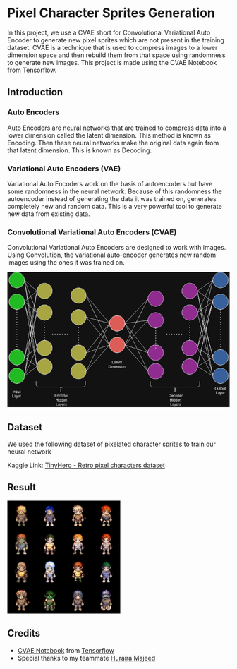 # Pixel Character Sprites Generation

In this project, we use a CVAE short for Convolutional Variational Auto Encoder to generate new pixel sprites which are not present in the training dataset. CVAE is a technique that is used to compress images to a lower dimension space and then rebuild them from that space using randomness to generate new images. This project is made using the CVAE Notebook from Tensorflow.

## Introduction

### Auto Encoders
Auto Encoders are neural networks that are trained to compress data into a lower dimension called the latent dimension. This method is known as Encoding. Then these neural networks make the original data again from that latent dimension. This is known as Decoding.

### Variational Auto Encoders (VAE)
Variational Auto Encoders work on the basis of autoencoders but have some randomness in the neural network. Because of this randomness the autoencoder instead of generating the data it was trained on, generates completely new and random data. This is a very powerful tool to generate new data from existing data.

### Convolutional Variational Auto Encoders (CVAE)
Convolutional Variational Auto Encoders are designed to work with images. Using Convolution, the variational auto-encoder generates new random images using the ones it was trained on.

![Neural Network CVAE Architecture](neural_network.png)


## Dataset

We used the following dataset of pixelated character sprites to train our neural network

Kaggle Link: [TinyHero - Retro pixel characters dataset](https://www.kaggle.com/datasets/calmness/retro-pixel-characters-generator)

## Result

![CVAE Results](ml_project_result.png)

## Credits

- [CVAE Notebook](https://www.tensorflow.org/tutorials/generative/cvae) from [Tensorflow](https://www.tensorflow.org/)
- Special thanks to my teammate [Huraira Majeed](https://github.com/Abu-Huraira21)
